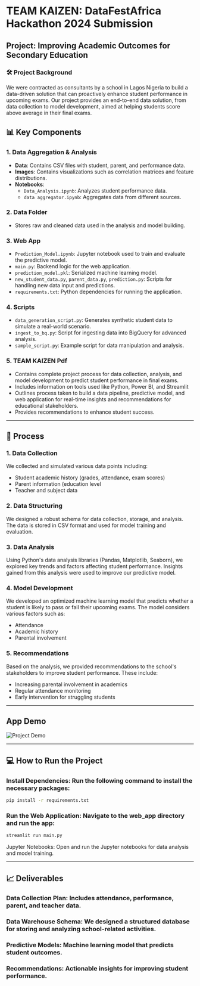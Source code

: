 # TEAM KAIZEN: DataFestAfrica Hackathon 2024 Submission

## Project: Improving Academic Outcomes for Secondary Education

### 🛠️ Project Background
We were contracted as consultants by a school in Lagos Nigeria to build a data-driven solution that can proactively enhance student performance in upcoming exams. Our project provides an end-to-end data solution, from data collection to model development, aimed at helping students score above average in their final exams.

## 📊 Key Components

### 1. Data Aggregation & Analysis
- **Data**: Contains CSV files with student, parent, and performance data.
- **Images**: Contains visualizations such as correlation matrices and feature distributions.
- **Notebooks**:
  - `Data_Analysis.ipynb`: Analyzes student performance data.
  - `data aggregator.ipynb`: Aggregates data from different sources.

### 2. Data Folder
- Stores raw and cleaned data used in the analysis and model building.

### 3. Web App
- `Prediction_Model.ipynb`: Jupyter notebook used to train and evaluate the predictive model.
- `main.py`: Backend logic for the web application.
- `prediction_model.pkl`: Serialized machine learning model.
- `new_student_data.py`, `parent_data.py`, `prediction.py`: Scripts for handling new data input and predictions.
- `requirements.txt`: Python dependencies for running the application.

### 4. Scripts
- `data_generation_script.py`: Generates synthetic student data to simulate a real-world scenario.
- `ingest_to_bq.py`: Script for ingesting data into BigQuery for advanced analysis.
- `sample_script.py`: Example script for data manipulation and analysis.

### 5. TEAM KAIZEN Pdf
- Contains complete project process for data collection, analysis, and model development to predict student performance in final exams.
- Includes information on tools used like Python, Power BI, and Streamlit
- Outlines process taken to build a data pipeline, predictive model, and web application for real-time insights and recommendations for educational stakeholders.
- Provides recommendations to enhance student success.

---

## 👣 Process

### 1. Data Collection
We collected and simulated various data points including:
- Student academic history (grades, attendance, exam scores)
- Parent information (education level
- Teacher and subject data

### 2. Data Structuring
We designed a robust schema for data collection, storage, and analysis. The data is stored in CSV format and used for model training and evaluation.

### 3. Data Analysis
Using Python's data analysis libraries (Pandas, Matplotlib, Seaborn), we explored key trends and factors affecting student performance. Insights gained from this analysis were used to improve our predictive model.

### 4. Model Development
We developed an optimized machine learning model that predicts whether a student is likely to pass or fail their upcoming exams. The model considers various factors such as:
- Attendance
- Academic history
- Parental involvement

### 5. Recommendations
Based on the analysis, we provided recommendations to the school's stakeholders to improve student performance. These include:
- Increasing parental involvement in academics
- Regular attendance monitoring
- Early intervention for struggling students

---
## App Demo

![Project Demo](kaizen_demo.gif)

---

## 💻 How to Run the Project
### Install Dependencies: Run the following command to install the necessary packages:
```bash
pip install -r requirements.txt
```

### Run the Web Application: Navigate to the web_app directory and run the app:
```bash
streamlit run main.py
```
Jupyter Notebooks: Open and run the Jupyter notebooks for data analysis and model training.

---

## 📈 Deliverables
### Data Collection Plan: Includes attendance, performance, parent, and teacher data.
### Data Warehouse Schema: We designed a structured database for storing and analyzing school-related activities.
### Predictive Models: Machine learning model that predicts student outcomes.
### Recommendations: Actionable insights for improving student performance.
